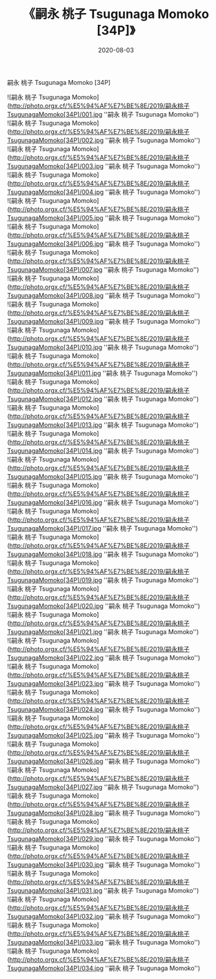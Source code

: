 ﻿---
layout: post
title:  《嗣永 桃子 Tsugunaga Momoko [34P]》
date:   2020-08-03
image: http://photo.orgx.cf/%E5%94%AF%E7%BE%8E/2019/嗣永桃子TsugunagaMomoko[34P]/000.jpg
categories: [美女, 清纯, 唯美]
---

嗣永 桃子 Tsugunaga Momoko [34P]

![嗣永 桃子 Tsugunaga Momoko](http://photo.orgx.cf/%E5%94%AF%E7%BE%8E/2019/嗣永桃子TsugunagaMomoko[34P]/001.jpg ''嗣永 桃子 Tsugunaga Momoko'') <br>
![嗣永 桃子 Tsugunaga Momoko](http://photo.orgx.cf/%E5%94%AF%E7%BE%8E/2019/嗣永桃子TsugunagaMomoko[34P]/002.jpg ''嗣永 桃子 Tsugunaga Momoko'') <br>
![嗣永 桃子 Tsugunaga Momoko](http://photo.orgx.cf/%E5%94%AF%E7%BE%8E/2019/嗣永桃子TsugunagaMomoko[34P]/003.jpg ''嗣永 桃子 Tsugunaga Momoko'') <br>
![嗣永 桃子 Tsugunaga Momoko](http://photo.orgx.cf/%E5%94%AF%E7%BE%8E/2019/嗣永桃子TsugunagaMomoko[34P]/004.jpg ''嗣永 桃子 Tsugunaga Momoko'') <br>
![嗣永 桃子 Tsugunaga Momoko](http://photo.orgx.cf/%E5%94%AF%E7%BE%8E/2019/嗣永桃子TsugunagaMomoko[34P]/005.jpg ''嗣永 桃子 Tsugunaga Momoko'') <br>
![嗣永 桃子 Tsugunaga Momoko](http://photo.orgx.cf/%E5%94%AF%E7%BE%8E/2019/嗣永桃子TsugunagaMomoko[34P]/006.jpg ''嗣永 桃子 Tsugunaga Momoko'') <br>
![嗣永 桃子 Tsugunaga Momoko](http://photo.orgx.cf/%E5%94%AF%E7%BE%8E/2019/嗣永桃子TsugunagaMomoko[34P]/007.jpg ''嗣永 桃子 Tsugunaga Momoko'') <br>
![嗣永 桃子 Tsugunaga Momoko](http://photo.orgx.cf/%E5%94%AF%E7%BE%8E/2019/嗣永桃子TsugunagaMomoko[34P]/008.jpg ''嗣永 桃子 Tsugunaga Momoko'') <br>
![嗣永 桃子 Tsugunaga Momoko](http://photo.orgx.cf/%E5%94%AF%E7%BE%8E/2019/嗣永桃子TsugunagaMomoko[34P]/009.jpg ''嗣永 桃子 Tsugunaga Momoko'') <br>
![嗣永 桃子 Tsugunaga Momoko](http://photo.orgx.cf/%E5%94%AF%E7%BE%8E/2019/嗣永桃子TsugunagaMomoko[34P]/010.jpg ''嗣永 桃子 Tsugunaga Momoko'') <br>
![嗣永 桃子 Tsugunaga Momoko](http://photo.orgx.cf/%E5%94%AF%E7%BE%8E/2019/嗣永桃子TsugunagaMomoko[34P]/011.jpg ''嗣永 桃子 Tsugunaga Momoko'') <br>
![嗣永 桃子 Tsugunaga Momoko](http://photo.orgx.cf/%E5%94%AF%E7%BE%8E/2019/嗣永桃子TsugunagaMomoko[34P]/012.jpg ''嗣永 桃子 Tsugunaga Momoko'') <br>
![嗣永 桃子 Tsugunaga Momoko](http://photo.orgx.cf/%E5%94%AF%E7%BE%8E/2019/嗣永桃子TsugunagaMomoko[34P]/013.jpg ''嗣永 桃子 Tsugunaga Momoko'') <br>
![嗣永 桃子 Tsugunaga Momoko](http://photo.orgx.cf/%E5%94%AF%E7%BE%8E/2019/嗣永桃子TsugunagaMomoko[34P]/014.jpg ''嗣永 桃子 Tsugunaga Momoko'') <br>
![嗣永 桃子 Tsugunaga Momoko](http://photo.orgx.cf/%E5%94%AF%E7%BE%8E/2019/嗣永桃子TsugunagaMomoko[34P]/015.jpg ''嗣永 桃子 Tsugunaga Momoko'') <br>
![嗣永 桃子 Tsugunaga Momoko](http://photo.orgx.cf/%E5%94%AF%E7%BE%8E/2019/嗣永桃子TsugunagaMomoko[34P]/016.jpg ''嗣永 桃子 Tsugunaga Momoko'') <br>
![嗣永 桃子 Tsugunaga Momoko](http://photo.orgx.cf/%E5%94%AF%E7%BE%8E/2019/嗣永桃子TsugunagaMomoko[34P]/017.jpg ''嗣永 桃子 Tsugunaga Momoko'') <br>
![嗣永 桃子 Tsugunaga Momoko](http://photo.orgx.cf/%E5%94%AF%E7%BE%8E/2019/嗣永桃子TsugunagaMomoko[34P]/018.jpg ''嗣永 桃子 Tsugunaga Momoko'') <br>
![嗣永 桃子 Tsugunaga Momoko](http://photo.orgx.cf/%E5%94%AF%E7%BE%8E/2019/嗣永桃子TsugunagaMomoko[34P]/019.jpg ''嗣永 桃子 Tsugunaga Momoko'') <br>
![嗣永 桃子 Tsugunaga Momoko](http://photo.orgx.cf/%E5%94%AF%E7%BE%8E/2019/嗣永桃子TsugunagaMomoko[34P]/020.jpg ''嗣永 桃子 Tsugunaga Momoko'') <br>
![嗣永 桃子 Tsugunaga Momoko](http://photo.orgx.cf/%E5%94%AF%E7%BE%8E/2019/嗣永桃子TsugunagaMomoko[34P]/021.jpg ''嗣永 桃子 Tsugunaga Momoko'') <br>
![嗣永 桃子 Tsugunaga Momoko](http://photo.orgx.cf/%E5%94%AF%E7%BE%8E/2019/嗣永桃子TsugunagaMomoko[34P]/022.jpg ''嗣永 桃子 Tsugunaga Momoko'') <br>
![嗣永 桃子 Tsugunaga Momoko](http://photo.orgx.cf/%E5%94%AF%E7%BE%8E/2019/嗣永桃子TsugunagaMomoko[34P]/023.jpg ''嗣永 桃子 Tsugunaga Momoko'') <br>
![嗣永 桃子 Tsugunaga Momoko](http://photo.orgx.cf/%E5%94%AF%E7%BE%8E/2019/嗣永桃子TsugunagaMomoko[34P]/024.jpg ''嗣永 桃子 Tsugunaga Momoko'') <br>
![嗣永 桃子 Tsugunaga Momoko](http://photo.orgx.cf/%E5%94%AF%E7%BE%8E/2019/嗣永桃子TsugunagaMomoko[34P]/025.jpg ''嗣永 桃子 Tsugunaga Momoko'') <br>
![嗣永 桃子 Tsugunaga Momoko](http://photo.orgx.cf/%E5%94%AF%E7%BE%8E/2019/嗣永桃子TsugunagaMomoko[34P]/026.jpg ''嗣永 桃子 Tsugunaga Momoko'') <br>
![嗣永 桃子 Tsugunaga Momoko](http://photo.orgx.cf/%E5%94%AF%E7%BE%8E/2019/嗣永桃子TsugunagaMomoko[34P]/027.jpg ''嗣永 桃子 Tsugunaga Momoko'') <br>
![嗣永 桃子 Tsugunaga Momoko](http://photo.orgx.cf/%E5%94%AF%E7%BE%8E/2019/嗣永桃子TsugunagaMomoko[34P]/028.jpg ''嗣永 桃子 Tsugunaga Momoko'') <br>
![嗣永 桃子 Tsugunaga Momoko](http://photo.orgx.cf/%E5%94%AF%E7%BE%8E/2019/嗣永桃子TsugunagaMomoko[34P]/029.jpg ''嗣永 桃子 Tsugunaga Momoko'') <br>
![嗣永 桃子 Tsugunaga Momoko](http://photo.orgx.cf/%E5%94%AF%E7%BE%8E/2019/嗣永桃子TsugunagaMomoko[34P]/030.jpg ''嗣永 桃子 Tsugunaga Momoko'') <br>
![嗣永 桃子 Tsugunaga Momoko](http://photo.orgx.cf/%E5%94%AF%E7%BE%8E/2019/嗣永桃子TsugunagaMomoko[34P]/031.jpg ''嗣永 桃子 Tsugunaga Momoko'') <br>
![嗣永 桃子 Tsugunaga Momoko](http://photo.orgx.cf/%E5%94%AF%E7%BE%8E/2019/嗣永桃子TsugunagaMomoko[34P]/032.jpg ''嗣永 桃子 Tsugunaga Momoko'') <br>
![嗣永 桃子 Tsugunaga Momoko](http://photo.orgx.cf/%E5%94%AF%E7%BE%8E/2019/嗣永桃子TsugunagaMomoko[34P]/033.jpg ''嗣永 桃子 Tsugunaga Momoko'') <br>
![嗣永 桃子 Tsugunaga Momoko](http://photo.orgx.cf/%E5%94%AF%E7%BE%8E/2019/嗣永桃子TsugunagaMomoko[34P]/034.jpg ''嗣永 桃子 Tsugunaga Momoko'') <br>
